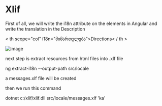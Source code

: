 # Xlif



First of all, we will write the i18n attribute on the elements in Angular and write the translation in the Description

< th scope="col" i18n="მიმართულება">Directions< / th >

![image](https://github.com/LashaMorgoshia/Xlif/assets/98417874/5a798535-5c6c-4154-95b3-ae470c4538af)

next step is extract resources from html files into .xlf file

ng extract-i18n --output-path src/locale

a messages.xlf file will be created

then we run this command

dotnet c:/xlif/xlif.dll src/locale/messages.xlf 'ka'

